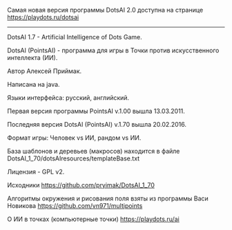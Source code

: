 Самая новая версия программы DotsAI 2.0 доступна на странице https://playdots.ru/dotsai

---------------------------------------------------------------------------------------------------

DotsAI 1.7 - Artificial Intelligence of Dots Game.

DotsAI (PointsAI) - программа для игры в Точки против искусственного интеллекта (ИИ).

Автор	Алексей Приймак.

Написана на	java. 

Языки интерфейса: русский, английский.

Первая версия программы PointsAI v.1.00 вышла 13.03.2011.

Последняя версия DotsAI (PointsAI) v.1.70 вышла 20.02.2016.

Формат игры: Человек vs ИИ, рандом vs ИИ.

База шаблонов и деревьев (макросов) находится в файле DotsAI_1_70/dotsAIresources/templateBase.txt

Лицензия - GPL v2.

Исходники https://github.com/pryimak/DotsAI_1_70

Алгоритмы окружения и рисования поля взяты из программы Васи Новикова https://github.com/vn971/multipoints

О ИИ в точках (компьютерные точки) https://playdots.ru/ai
